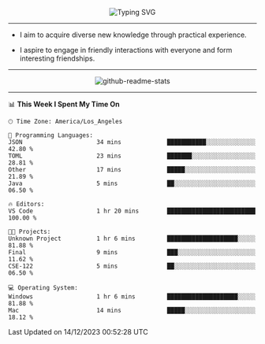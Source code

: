 <p align="center">
  <img src="https://readme-typing-svg.demolab.com?font=Fira+Code&weight=500&size=32&duration=2500&pause=1600&center=true&vCenter=true&random=false&width=1024&height=64&lines=Hi+there+%F0%9F%91%8B;I'm+delighted+you+could+make+it+here+%F0%9F%8E%89;I'm+Harry%2C+a+college+student+still+finding+my+way" alt="Typing SVG" />
</p>


---


- I aim to acquire diverse new knowledge through practical experience.

- I aspire to engage in friendly interactions with everyone and form interesting friendships.


---


<p align="center">
  <img src="https://github-readme-stats.vercel.app/api?username=Harry-Jing&show_icons=true" alt="github-readme-stats"/>
</p>


---

<!--START_SECTION:waka-->
📊 **This Week I Spent My Time On** 

```text
🕑︎ Time Zone: America/Los_Angeles

💬 Programming Languages: 
JSON                     34 mins             ███████████░░░░░░░░░░░░░░   42.80 % 
TOML                     23 mins             ███████░░░░░░░░░░░░░░░░░░   28.81 % 
Other                    17 mins             █████░░░░░░░░░░░░░░░░░░░░   21.89 % 
Java                     5 mins              ██░░░░░░░░░░░░░░░░░░░░░░░   06.50 % 

🔥 Editors: 
VS Code                  1 hr 20 mins        █████████████████████████   100.00 % 

🐱‍💻 Projects: 
Unknown Project          1 hr 6 mins         ████████████████████░░░░░   81.88 % 
Final                    9 mins              ███░░░░░░░░░░░░░░░░░░░░░░   11.62 % 
CSE-122                  5 mins              ██░░░░░░░░░░░░░░░░░░░░░░░   06.50 % 

💻 Operating System: 
Windows                  1 hr 6 mins         ████████████████████░░░░░   81.88 % 
Mac                      14 mins             █████░░░░░░░░░░░░░░░░░░░░   18.12 % 
```


 Last Updated on 14/12/2023 00:52:28 UTC
<!--END_SECTION:waka-->
